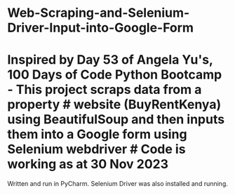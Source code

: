 # Web-Scraping-and-Selenium-Driver-Input-into-Google-Form
 # Inspired by Day 53 of Angela Yu's, 100 Days of Code Python Bootcamp - This project scraps data from a property  # website (BuyRentKenya) using BeautifulSoup and then inputs them into a Google form using Selenium webdriver # Code is working as at 30 Nov 2023 
 
Written and run in PyCharm. 
Selenium Driver was also installed and running. 
